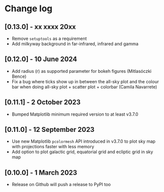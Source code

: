 # Change log

## [0.13.0] - xx xxxx 20xx
- Remove `setuptools` as a requirement
- Add milkyway background in far-infrared, infrared and gamma

## [0.12.0] - 10 June 2024
- Add radius (r) as supported parameter for bokeh figures (Mitlasóczki Bence)
- Fix a bug where ticks show up in between the all-sky plot and the colour bar when doing all-sky plot + scatter plot + colorbar (Camila Navarrete)

## [0.11.1] - 2 October 2023
- Bumped Matplotlib minimum required version to at least v3.7.0

## [0.11.0] - 12 September 2023
- Use new Matplotlib `pcolormesh` API introduced in v3.7.0 to plot sky map with projections faster with less memory
- Add option to plot galactic grid, equatorial grid and ecliptic grid in sky map

## [0.10.0] - 1 March 2023
- Release on Github will push a release to PyPI too
